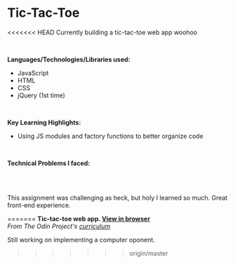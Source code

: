 # Tic-Tac-Toe 

<<<<<<< HEAD
Currently building a tic-tac-toe web app woohoo 

</br>

**Languages/Technologies/Libraries used:**
- JavaScript
- HTML
- CSS
- jQuery (1st time)

</br>

**Key Learning Highlights:**
- Using JS modules and factory functions to better organize code

</br>

**Technical Problems I faced:**
  
</br>
</br>

This assignment was challenging as heck, but holy I learned so much. Great front-end experience. 




=======
**Tic-tac-toe web app. [View in browser](https://dryu99.github.io/tic-tac-toe/)** </br>
*From The Odin Project's [curriculum](https://www.theodinproject.com/courses/javascript/lessons/tic-tac-toe-javascript)*

Still working on implementing a computer oponent. 
>>>>>>> origin/master
